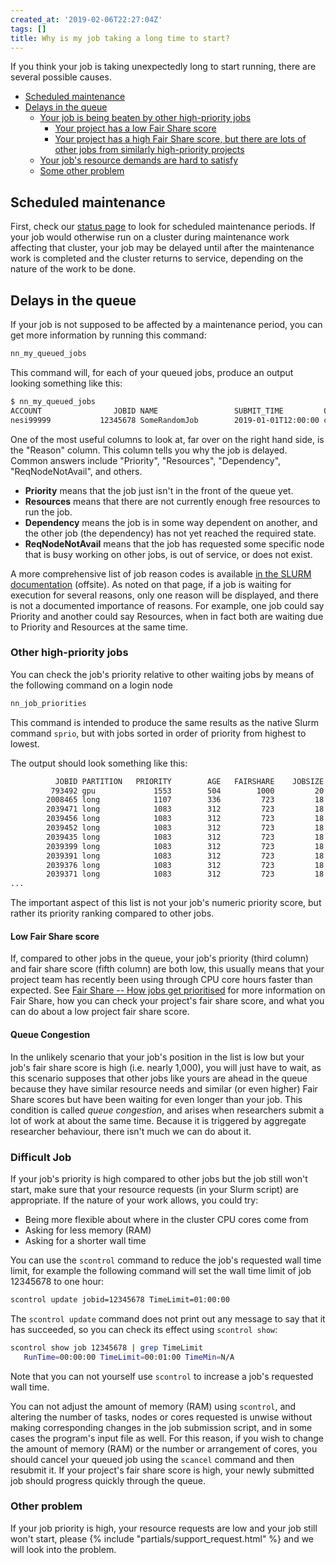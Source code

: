 ```yaml
---
created_at: '2019-02-06T22:27:04Z'
tags: []
title: Why is my job taking a long time to start?
---
```


If you think your job is taking unexpectedly long to start running,
there are several possible causes.

- [Scheduled maintenance](#scheduled-maintenance)
- [Delays in the queue](#delays-in-the-queue)
    - [Your job is being beaten by other high-priority jobs](#other-high-priority-jobs)
        - [Your project has a low Fair Share score](#low-fair-share-score)
        - [Your project has a high Fair Share score, but there are lots of other jobs from similarly high-priority projects](#queue-congestion)
    - [Your job's resource demands are hard to satisfy](#difficult-job)
    - [Some other problem](#other-problem)

## Scheduled maintenance

First, check our [status page](https://status.nesi.org.nz/) to look for
scheduled maintenance periods. If your job would otherwise run on a
cluster during maintenance work affecting that cluster, your job may be
delayed until after the maintenance work is completed and the cluster
returns to service, depending on the nature of the work to be done.

## Delays in the queue

If your job is not supposed to be affected by a maintenance period, you
can get more information by running this command:

```sh
nn_my_queued_jobs
```

This command will, for each of your queued jobs, produce an output
looking something like this:

```sh
$ nn_my_queued_jobs 
ACCOUNT                JOBID NAME                 SUBMIT_TIME         QOS    NODE CPUS MIN_MEMORY PRIORITY START_TIME          REASON
nesi99999           12345678 SomeRandomJob        2019-01-01T12:00:00 collab    1    8         2G     1553        N/A          QOSMaxCpuPerJobLimit
```

One of the most useful columns to look at, far over on the right hand
side, is the "Reason" column. This column tells you why the job is
delayed. Common answers include "Priority", "Resources", "Dependency",
"ReqNodeNotAvail", and others.

- **Priority** means that the job just isn't in the front of the queue
    yet.
- **Resources** means that there are not currently enough free
    resources to run the job.
- **Dependency** means the job is in some way dependent on another,
    and the other job (the dependency) has not yet reached the required
    state.
- **ReqNodeNotAvail** means that the job has requested some specific
    node that is busy working on other jobs, is out of service, or does
    not exist.

A more comprehensive list of job reason codes is available
[in the SLURM documentation](https://slurm.schedmd.com/squeue.html#lbAF) (offsite). As noted
on that page, if a job is waiting for execution for several reasons,
only one reason will be displayed, and there is not a documented
importance of reasons. For example, one job could say Priority and
another could say Resources, when in fact both are waiting due to
Priority and Resources at the same time.

### Other high-priority jobs

You can check the job's priority relative to other waiting jobs by means
of the following command on a login node

```sh
nn_job_priorities
```

This command is intended to produce the same results as the native Slurm
command `sprio`, but with jobs sorted in order of priority from highest
to lowest.

The output should look something like this:

```sh
          JOBID PARTITION   PRIORITY        AGE   FAIRSHARE    JOBSIZE        QOS
         793492 gpu             1553        504        1000         20         30
        2008465 long            1107        336         723         18         30
        2039471 long            1083        312         723         18         30
        2039456 long            1083        312         723         18         30
        2039452 long            1083        312         723         18         30
        2039435 long            1083        312         723         18         30
        2039399 long            1083        312         723         18         30
        2039391 long            1083        312         723         18         30
        2039376 long            1083        312         723         18         30
        2039371 long            1083        312         723         18         30
...
```

The important aspect of this list is not your job's numeric priority
score, but rather its priority ranking compared to other jobs.

#### Low Fair Share score

If, compared to other jobs in the queue, your job's priority (third
column) and fair share score (fifth column) are both low, this usually
means that your project team has recently been using through CPU core
hours faster than expected.
See [Fair Share -- How jobs get prioritised](../../Scientific_Computing/Batch_Jobs/Fair_Share.md) for more
information on Fair Share, how you can check your project's fair share
score, and what you can do about a low project fair share score.

#### Queue Congestion

In the unlikely scenario that your job's position in the list is low but
your job's fair share score is high (i.e. nearly 1,000), you will just
have to wait, as this scenario supposes that other jobs like yours are
ahead in the queue because they have similar resource needs and similar
(or even higher) Fair Share scores but have been waiting for even longer
than your job. This condition is called *queue congestion*, and arises
when researchers submit a lot of work at about the same time. Because it
is triggered by aggregate researcher behaviour, there isn't much we can
do about it.

### Difficult Job

If your job's priority is high compared to other jobs but the job still
won't start, make sure that your resource requests (in your Slurm
script) are appropriate. If the nature of your work allows, you could
try:

- Being more flexible about where in the cluster CPU cores come from
- Asking for less memory (RAM)
- Asking for a shorter wall time

You can use the `scontrol` command to reduce the job's requested wall
time limit, for example the following command will set the wall time
limit of job 12345678 to one hour:

```sh
scontrol update jobid=12345678 TimeLimit=01:00:00
```

The `scontrol update` command does not print out any message to say that
it has succeeded, so you can check its effect using `scontrol show`:

```sh
scontrol show job 12345678 | grep TimeLimit
   RunTime=00:00:00 TimeLimit=00:01:00 TimeMin=N/A
```

Note that you can not yourself use `scontrol` to increase a job's
requested wall time.

You can not adjust the amount of memory (RAM) using `scontrol`, and
altering the number of tasks, nodes or cores requested is unwise without
making corresponding changes in the job submission script, and in some
cases the program's input file as well. For this reason, if you wish to
change the amount of memory (RAM) or the number or arrangement of cores,
you should cancel your queued job using the `scancel` command and then
resubmit it. If your project's fair share score is high, your newly
submitted job should progress quickly through the queue.

### Other problem

If your job priority is high, your resource requests are low and your
job still won't start, please  {% include "partials/support_request.html" %} and we will look into
the problem.

